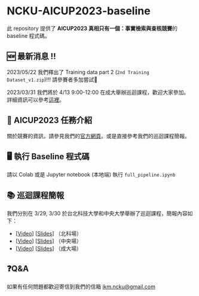 # NCKU-AICUP2023-baseline
此 repository 提供了 **AICUP2023 真相只有一個：事實檢索與查核競賽**的 baseline 程式碼。

## 🆕 最新消息 !!
2023/05/22 我們釋出了 Training data part 2 (`2nd Training Dataset_v1.zip`)!!! 請參賽者多加嘗試💪

2023/03/31 我們將於 4/13 9:00-12:00 在成大舉辦巡迴課程，歡迎大家參加。
詳細資訊可以參考[這裡](https://drive.google.com/file/d/1WT-eQ8dH4HioQUXuNy32Q_oNjWh0UWMA/view?usp=share_link)。

## 🏫 AICUP2023 任務介紹
關於競賽的資訊，請參見我們的[官方網頁](https://tbrain.trendmicro.com.tw/Competitions/Details/28)。或是直接參考我們的巡迴課程簡報。

## 🖥 執行 Baseline 程式碼
請以 Colab 或是 Jupyter notebook (本地端) 執行 `full_pipeline.ipynb`

## 📚 巡迴課程簡報
我們分別在 3/29, 3/30 於台北科技大學和中央大學舉辦了巡迴課程，簡報內容如下：
- [[Video](https://ncku365-my.sharepoint.com/:v:/g/personal/p78081057_ncku_edu_tw/ETrOh88ggj1OuKpDHmi7hKEBcOpOXgYYOg4yIVH9Chq_MQ?e=LwxcIA)] [[Slides](https://drive.google.com/file/d/1Y3E851007TDRlj8-HPqkigaCwCZVS0l4/view?usp=share_link)] （北科場）
- [[Video](https://drive.google.com/file/d/1LvE7T4bjRjtkzidtklpWm38_fUSIJDuf/view?usp=share_link)] [[Slides](https://drive.google.com/file/d/1hViWx_sueee2ayhCj7xwyARs3Nu6efXH/view?usp=sharing)] （中央場）
- [[Video](https://ncku365-my.sharepoint.com/:v:/g/personal/p78081057_ncku_edu_tw/EYDO6N7js7hElnU0GMxqt9ABv9mLRo4GM8qRRWeRLfTAPw?e=4mNXaY)] [[Slides](https://drive.google.com/file/d/17gCFfTWK_xLED3ADT1ZvCTL4C3qWKaVv/view?usp=share_link)] （成大場）

## ❓Q&A
如果有任何問題都歡迎寄信到我們的信箱 ikm.ncku@gmail.com